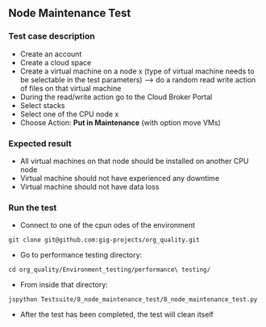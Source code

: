 ## Node Maintenance Test

### Test case description

- Create an account
- Create a cloud space
- Create a virtual machine on a node x (type of virtual machine needs to be selectable in the test parameters) --> do a random read write action of files on that virtual machine
- During the read/write action go to the Cloud Broker Portal
- Select stacks
- Select one of the CPU node x
- Choose Action: **Put in Maintenance** (with option move VMs)

### Expected result
- All virtual machines on that node should be installed on another CPU node
- Virtual machine should not have experienced any downtime
- Virtual machine should not have data loss

### Run the test
- Connect to one of the cpun odes of the environment
```
git clone git@github.com:gig-projects/org_quality.git
```
- Go to performance testing directory:
```
cd org_quality/Environment_testing/performance\ testing/
```
- From inside that directory:
```
jspython Testsuite/8_node_maintenance_test/8_node_maintenance_test.py
```
- After the test has been completed, the test will clean itself